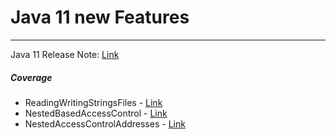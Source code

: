 # Java 11 new Features

---

Java 11 Release Note: [Link](https://www.oracle.com/technetwork/java/javase/11-relnote-issues-5012449.html)

##### Coverage

- ReadingWritingStringsFiles - [Link](https://github.com/Fox-McCloud-MX/java11-features/blob/master/src/main/java/com/mx/ReadingWritingStringsFiles.java)
- NestedBasedAccessControl - [Link](https://github.com/Fox-McCloud-MX/java11-features/blob/master/src/main/java/com/mx/NestedBasedAccessControl.java)
- NestedAccessControlAddresses - [Link](https://github.com/Fox-McCloud-MX/java11-features/blob/master/src/main/java/com/mx/NestedAccessControlAddresses.java)

